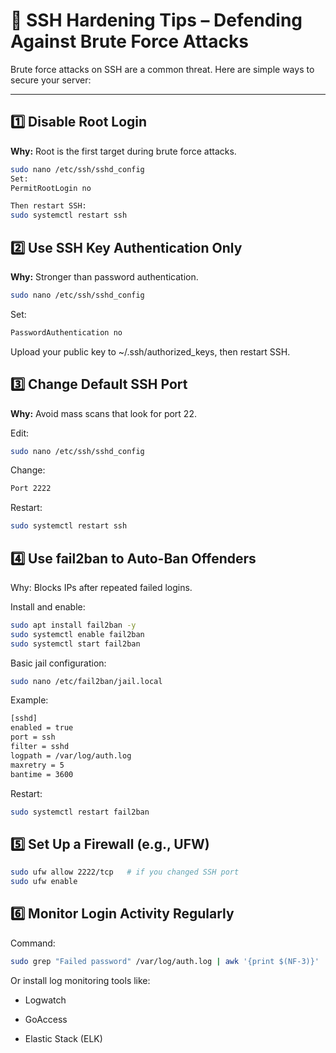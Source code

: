 # 🔐 SSH Hardening Tips – Defending Against Brute Force Attacks

Brute force attacks on SSH are a common threat. Here are simple ways to secure your server:

---

## 1️⃣ Disable Root Login

**Why:** Root is the first target during brute force attacks.

```bash
sudo nano /etc/ssh/sshd_config
Set:
PermitRootLogin no

Then restart SSH:
sudo systemctl restart ssh
```

## 2️⃣ Use SSH Key Authentication Only

**Why:** Stronger than password authentication.

```bash
sudo nano /etc/ssh/sshd_config
```
Set:
```bash
PasswordAuthentication no
```
Upload your public key to ~/.ssh/authorized_keys, then restart SSH.

## 3️⃣ Change Default SSH Port

**Why:** Avoid mass scans that look for port 22.

Edit:
```bash
sudo nano /etc/ssh/sshd_config
```
Change:
```bash
Port 2222
```
Restart:
```bash
sudo systemctl restart ssh
```

## 4️⃣ Use fail2ban to Auto-Ban Offenders
Why: Blocks IPs after repeated failed logins.

Install and enable:
```bash
sudo apt install fail2ban -y
sudo systemctl enable fail2ban
sudo systemctl start fail2ban
```

Basic jail configuration:
```bash
sudo nano /etc/fail2ban/jail.local
```
Example:
```bash
[sshd]
enabled = true
port = ssh
filter = sshd
logpath = /var/log/auth.log
maxretry = 5
bantime = 3600
```
Restart:
```bash
sudo systemctl restart fail2ban
```

## 5️⃣ Set Up a Firewall (e.g., UFW)
```bash
sudo ufw allow 2222/tcp   # if you changed SSH port
sudo ufw enable
```
## 6️⃣ Monitor Login Activity Regularly
Command:

```bash
sudo grep "Failed password" /var/log/auth.log | awk '{print $(NF-3)}' | sort | uniq -c | sort -nr
```
Or install log monitoring tools like:

- Logwatch

- GoAccess

- Elastic Stack (ELK)


